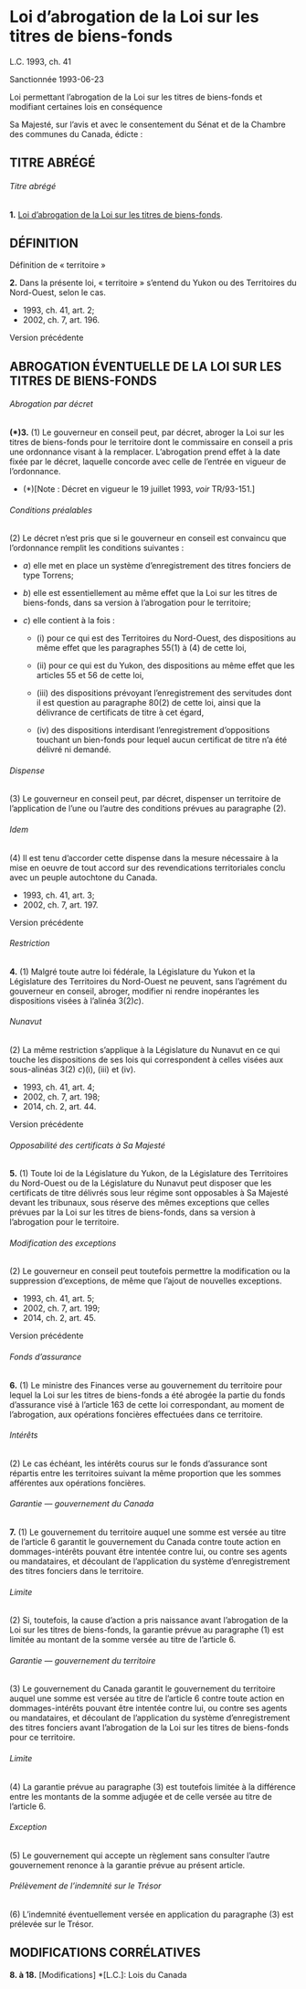 # Loi d’abrogation de la Loi sur les titres de biens-fonds

L.C. 1993, ch. 41

Sanctionnée 1993-06-23

Loi permettant l’abrogation de la Loi sur les titres de biens-fonds et modifiant certaines lois en conséquence

Sa Majesté, sur l’avis et avec le consentement du Sénat et de la Chambre des communes du Canada, édicte :

## TITRE ABRÉGÉ

###### Titre abrégé

**1.** [Loi d’abrogation de la Loi sur les titres de biens-fonds](/canada/fra/lois/L/L-5.2.md).

## DÉFINITION

Définition de « territoire »

**2.** Dans la présente loi, « territoire » s’entend du Yukon ou des Territoires du Nord-Ouest, selon le cas.

  * 1993, ch. 41, art. 2;
  * 2002, ch. 7, art. 196.

Version précédente

## ABROGATION ÉVENTUELLE DE LA LOI SUR LES TITRES DE BIENS-FONDS

###### Abrogation par décret

**(*)3.** (1) Le gouverneur en conseil peut, par décret, abroger la Loi sur les titres de biens-fonds pour le territoire dont le commissaire en conseil a pris une ordonnance visant à la remplacer. L’abrogation prend effet à la date fixée par le décret, laquelle concorde avec celle de l’entrée en vigueur de l’ordonnance.

  * (*)[Note : Décret en vigueur le 19 juillet 1993, _voir_ TR/93-151.]

###### Conditions préalables

(2) Le décret n’est pris que si le gouverneur en conseil est convaincu que l’ordonnance remplit les conditions suivantes :

  * _a_) elle met en place un système d’enregistrement des titres fonciers de type Torrens;

  * _b_) elle est essentiellement au même effet que la Loi sur les titres de biens-fonds, dans sa version à l’abrogation pour le territoire;

  * _c_) elle contient à la fois :

    * (i) pour ce qui est des Territoires du Nord-Ouest, des dispositions au même effet que les paragraphes 55(1) à (4) de cette loi,

    * (ii) pour ce qui est du Yukon, des dispositions au même effet que les articles 55 et 56 de cette loi,

    * (iii) des dispositions prévoyant l’enregistrement des servitudes dont il est question au paragraphe 80(2) de cette loi, ainsi que la délivrance de certificats de titre à cet égard,

    * (iv) des dispositions interdisant l’enregistrement d’oppositions touchant un bien-fonds pour lequel aucun certificat de titre n’a été délivré ni demandé.

###### Dispense

(3) Le gouverneur en conseil peut, par décret, dispenser un territoire de l’application de l’une ou l’autre des conditions prévues au paragraphe (2).

###### Idem

(4) Il est tenu d’accorder cette dispense dans la mesure nécessaire à la mise en oeuvre de tout accord sur des revendications territoriales conclu avec un peuple autochtone du Canada.

  * 1993, ch. 41, art. 3;
  * 2002, ch. 7, art. 197.

Version précédente

###### Restriction

**4.** (1) Malgré toute autre loi fédérale, la Législature du Yukon et la Législature des Territoires du Nord-Ouest ne peuvent, sans l’agrément du gouverneur en conseil, abroger, modifier ni rendre inopérantes les dispositions visées à l’alinéa 3(2)_c_).

###### Nunavut

(2) La même restriction s’applique à la Législature du Nunavut en ce qui touche les dispositions de ses lois qui correspondent à celles visées aux sous-alinéas 3(2) _c_)(i), (iii) et (iv).

  * 1993, ch. 41, art. 4;
  * 2002, ch. 7, art. 198;
  * 2014, ch. 2, art. 44.

Version précédente

###### Opposabilité des certificats à Sa Majesté

**5.** (1) Toute loi de la Législature du Yukon, de la Législature des Territoires du Nord-Ouest ou de la Législature du Nunavut peut disposer que les certificats de titre délivrés sous leur régime sont opposables à Sa Majesté devant les tribunaux, sous réserve des mêmes exceptions que celles prévues par la Loi sur les titres de biens-fonds, dans sa version à l’abrogation pour le territoire.

###### Modification des exceptions

(2) Le gouverneur en conseil peut toutefois permettre la modification ou la suppression d’exceptions, de même que l’ajout de nouvelles exceptions.

  * 1993, ch. 41, art. 5;
  * 2002, ch. 7, art. 199;
  * 2014, ch. 2, art. 45.

Version précédente

###### Fonds d’assurance

**6.** (1) Le ministre des Finances verse au gouvernement du territoire pour lequel la Loi sur les titres de biens-fonds a été abrogée la partie du fonds d’assurance visé à l’article 163 de cette loi correspondant, au moment de l’abrogation, aux opérations foncières effectuées dans ce territoire.

###### Intérêts

(2) Le cas échéant, les intérêts courus sur le fonds d’assurance sont répartis entre les territoires suivant la même proportion que les sommes afférentes aux opérations foncières.

###### Garantie — gouvernement du Canada

**7.** (1) Le gouvernement du territoire auquel une somme est versée au titre de l’article 6 garantit le gouvernement du Canada contre toute action en dommages-intérêts pouvant être intentée contre lui, ou contre ses agents ou mandataires, et découlant de l’application du système d’enregistrement des titres fonciers dans le territoire.

###### Limite

(2) Si, toutefois, la cause d’action a pris naissance avant l’abrogation de la Loi sur les titres de biens-fonds, la garantie prévue au paragraphe (1) est limitée au montant de la somme versée au titre de l’article 6.

###### Garantie — gouvernement du territoire

(3) Le gouvernement du Canada garantit le gouvernement du territoire auquel une somme est versée au titre de l’article 6 contre toute action en dommages-intérêts pouvant être intentée contre lui, ou contre ses agents ou mandataires, et découlant de l’application du système d’enregistrement des titres fonciers avant l’abrogation de la Loi sur les titres de biens-fonds pour ce territoire.

###### Limite

(4) La garantie prévue au paragraphe (3) est toutefois limitée à la différence entre les montants de la somme adjugée et de celle versée au titre de l’article 6.

###### Exception

(5) Le gouvernement qui accepte un règlement sans consulter l’autre gouvernement renonce à la garantie prévue au présent article.

###### Prélèvement de l’indemnité sur le Trésor

(6) L’indemnité éventuellement versée en application du paragraphe (3) est prélevée sur le Trésor.

## MODIFICATIONS CORRÉLATIVES

**8\. à 18.** [Modifications]
  *[L.C.]: Lois du Canada
